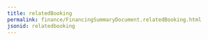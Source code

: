 ```yaml
---
title: relatedBooking
permalink: finance/FinancingSummaryDocument.relatedBooking.html
jsonid: relatedbooking
---
```

